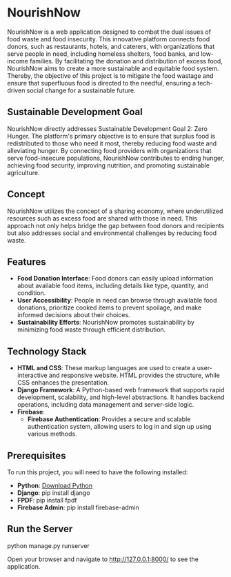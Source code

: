 # NourishNow

NourishNow is a web application designed to combat the dual issues of food waste and food insecurity. This innovative platform connects food donors, such as restaurants, hotels, and caterers, with organizations that serve people in need, including homeless shelters, food banks, and low-income families. By facilitating the donation and distribution of excess food, NourishNow aims to create a more sustainable and equitable food system. Thereby, the objective of this project is to mitigate the food wastage and ensure that superfluous food is directed to the needful, ensuring a tech-driven social change for a sustainable future.

## Sustainable Development Goal

NourishNow directly addresses Sustainable Development Goal 2: Zero Hunger. The platform's primary objective is to ensure that surplus food is redistributed to those who need it most, thereby reducing food waste and alleviating hunger. By connecting food providers with organizations that serve food-insecure populations, NourishNow contributes to ending hunger, achieving food security, improving nutrition, and promoting sustainable agriculture.

## Concept

NourishNow utilizes the concept of a sharing economy, where underutilized resources such as excess food are shared with those in need. This approach not only helps bridge the gap between food donors and recipients but also addresses social and environmental challenges by reducing food waste.

## Features

- **Food Donation Interface**: Food donors can easily upload information about available food items, including details like type, quantity, and condition.
- **User Accessibility**: People in need can browse through available food donations, prioritize cooked items to prevent spoilage, and make informed decisions about their choices.
- **Sustainability Efforts**: NourishNow promotes sustainability by minimizing food waste through efficient distribution.

## Technology Stack

- **HTML and CSS**: These markup languages are used to create a user-interactive and responsive website. HTML provides the structure, while CSS enhances the presentation.
- **Django Framework**: A Python-based web framework that supports rapid development, scalability, and high-level abstractions. It handles backend operations, including data management and server-side logic.
- **Firebase**: 
  - **Firebase Authentication**: Provides a secure and scalable authentication system, allowing users to log in and sign up using various methods.

## Prerequisites

To run this project, you will need to have the following installed:

- **Python**: [Download Python](https://www.python.org/)
- **Django**: 
  pip install django
- **FPDF**: 
  pip install fpdf
- **Firebase Admin**:
  pip install firebase-admin


## Run the Server
python manage.py runserver

Open your browser and navigate to http://127.0.0.1:8000/ to see the application.
